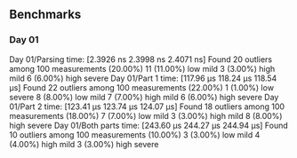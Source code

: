 ## Benchmarks

### Day 01

Day 01/Parsing          time:   [2.3926 ns 2.3998 ns 2.4071 ns]
Found 20 outliers among 100 measurements (20.00%)
  11 (11.00%) low mild
  3 (3.00%) high mild
  6 (6.00%) high severe
Day 01/Part 1           time:   [117.96 µs 118.24 µs 118.54 µs]
Found 22 outliers among 100 measurements (22.00%)
  1 (1.00%) low severe
  8 (8.00%) low mild
  7 (7.00%) high mild
  6 (6.00%) high severe
Day 01/Part 2           time:   [123.41 µs 123.74 µs 124.07 µs]
Found 18 outliers among 100 measurements (18.00%)
  7 (7.00%) low mild
  3 (3.00%) high mild
  8 (8.00%) high severe
Day 01/Both parts       time:   [243.60 µs 244.27 µs 244.94 µs]
Found 10 outliers among 100 measurements (10.00%)
  3 (3.00%) low mild
  4 (4.00%) high mild
  3 (3.00%) high severe
